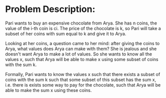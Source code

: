 # Problem Description:
Pari wants to buy an expensive chocolate from Arya. She has n coins, the value of the i-th coin is ci. The price of the chocolate is k, so Pari will take a subset of her coins with sum equal to k and give it to Arya.

Looking at her coins, a question came to her mind: after giving the coins to Arya, what values does Arya can make with them? She is jealous and she doesn't want Arya to make a lot of values. So she wants to know all the values x, such that Arya will be able to make x using some subset of coins with the sum k.

Formally, Pari wants to know the values x such that there exists a subset of coins with the sum k such that some subset of this subset has the sum x, i.e. there is exists some way to pay for the chocolate, such that Arya will be able to make the sum x using these coins.


<!--paraphrase it-->
